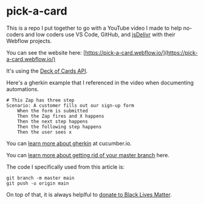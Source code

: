 # pick-a-card

This is a repo I put together to go with a YouTube video I made to help no-coders and low coders use VS Code, GitHub, and [jsDelivr](https://pick-a-card.webflow.io/) with their Webflow projects.

You can see the website here: [https://pick-a-card.webflow.io/](https://pick-a-card.webflow.io/)

It's using the [Deck of Cards API](http://deckofcardsapi.com/).

Here's a gherkin example that I referenced in the video when documenting automations.

```gherkin
# This Zap has three step
Scenario: A customer fills out our sign-up form
    When the form is submitted
    Then the Zap fires and X happens
    Then the next step happens
    Then the following step happens
    Then the user sees x
```

You can [learn more about gherkin](https://cucumber.io/docs/gherkin/reference/) at cucumber.io.

You can [learn more about getting rid of your master branch](https://www.hanselman.com/blog/EasilyRenameYourGitDefaultBranchFromMasterToMain.aspx) here.

The code I specifically used from this article is:

```
git branch -m master main
git push -u origin main
```

On top of that, it is always helplful to [donate to Black Lives Matter](https://blacklivesmatter.com).
